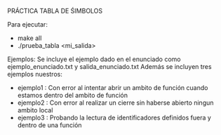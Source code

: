 PRÁCTICA TABLA DE ŚIMBOLOS

Para ejecutar:
 - make all
 - ./prueba_tabla <entrada> <mi_salida>

Ejemplos:
  Se incluye el ejemplo dado en el enunciado como ejemplo_enunciado.txt y salida_enunciado.txt
  Además se incluyen tres ejemplos nuestros:
  - ejemplo1 : Con error al intentar abrir un ambito de función cuando estamos dentro del ambito de función
  - ejemplo2 : Con error al realizar un cierre sin haberse abierto ningun ambito local
  - ejemplo3 : Probando la lectura de identificadores definidos fuera y dentro de una función
